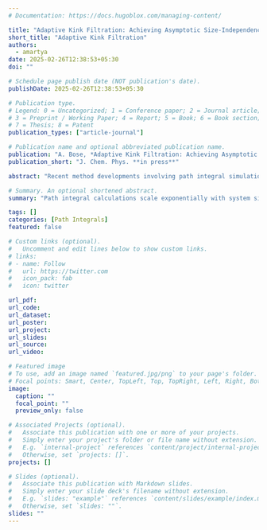 ```yaml
---
# Documentation: https://docs.hugoblox.com/managing-content/

title: "Adaptive Kink Filtration: Achieving Asymptotic Size-Independence of Path Integral Simulations Utilizing the Locality of Interactions"
short_title: "Adaptive Kink Filtration"
authors:
  - amartya
date: 2025-02-26T12:38:53+05:30
doi: ""

# Schedule page publish date (NOT publication's date).
publishDate: 2025-02-26T12:38:53+05:30

# Publication type.
# Legend: 0 = Uncategorized; 1 = Conference paper; 2 = Journal article;
# 3 = Preprint / Working Paper; 4 = Report; 5 = Book; 6 = Book section;
# 7 = Thesis; 8 = Patent
publication_types: ["article-journal"]

# Publication name and optional abbreviated publication name.
publication: "A. Bose, *Adaptive Kink Filtration: Achieving Asymptotic Size-Independence of Path Integral Simulations Utilizing the Locality of Interactions*, J. Chem. Phys. **in press** (2025)."
publication_short: "J. Chem. Phys. **in press**"

abstract: "Recent method developments involving path integral simulations have come a long way in making these techniques practical for studying condensed phase non-equilibrium phenomena. One of the main difficulties that still needs to be surmounted is the scaling of the algorithms with the system dimensionality. The majority of recent techniques have only changed the order of this scaling (going from exponential to possibly a very high ordered polynomial) and not eased the dependence on the system size. In this current work, we introduce an adaptive kink filtration technique for path generation approach that leverages the locality of the interactions present in the system and the consequent sparsity of the propagator matrix to remove the asymptotic size dependence of the simulations for the propagation of reduced density matrices. This enables the simulation of larger systems at a significantly reduced cost. This technique can be used both for simulation of non-equilibrium dynamics and for equilibrium correlation functions, and is demonstrated here using examples from both. We show that the cost becomes constant with the dimensionality of the system. The only place where a system size-dependence still remains is the calculation of the dynamical maps or propagators which are important for the transfer tensor method. The cost of calculating this solvent-renormalized propagator is the same as the cost of propagating all the elements of the reduced density matrix, which scales as the square of the size. This adaptive kink-filtration technique promises to be instrumental in extending the affordability of path integral simulations for very large systems."

# Summary. An optional shortened abstract.
summary: "Path integral calculations scale exponentially with system sizes, making simulations of large systems prohibitively difficult. However, physical systems have certain constraints; interactions, for instance, are generally quite local. Is it possible to use these features to make the cost of path integral simulations indepedent of system size? Explore in depth..."

tags: []
categories: [Path Integrals]
featured: false

# Custom links (optional).
#   Uncomment and edit lines below to show custom links.
# links:
# - name: Follow
#   url: https://twitter.com
#   icon_pack: fab
#   icon: twitter

url_pdf:
url_code:
url_dataset:
url_poster:
url_project:
url_slides:
url_source:
url_video:

# Featured image
# To use, add an image named `featured.jpg/png` to your page's folder. 
# Focal points: Smart, Center, TopLeft, Top, TopRight, Left, Right, BottomLeft, Bottom, BottomRight.
image:
  caption: ""
  focal_point: ""
  preview_only: false

# Associated Projects (optional).
#   Associate this publication with one or more of your projects.
#   Simply enter your project's folder or file name without extension.
#   E.g. `internal-project` references `content/project/internal-project/index.md`.
#   Otherwise, set `projects: []`.
projects: []

# Slides (optional).
#   Associate this publication with Markdown slides.
#   Simply enter your slide deck's filename without extension.
#   E.g. `slides: "example"` references `content/slides/example/index.md`.
#   Otherwise, set `slides: ""`.
slides: ""
---
```

